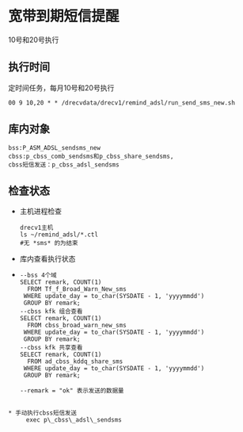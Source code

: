 # 宽带到期短信提醒

10号和20号执行

## 执行时间

定时间任务，每月10号和20号执行

```
00 9 10,20 * * /drecvdata/drecv1/remind_adsl/run_send_sms_new.sh
```

## 库内对象

```
bss:P_ASM_ADSL_sendsms_new
cbss:p_cbss_comb_sendsms和p_cbss_share_sendsms,
cbss短信发送：p_cbss_adsl_sendsms
```

## 检查状态

* 主机进程检查

  ```
  drecv1主机
  ls ~/remind_adsl/*.ctl
  #无 *sms* 的为结束
  ```

* 库内查看执行状态

* ```
  --bss 4个域
  SELECT remark, COUNT(1)
    FROM Tf_f_Broad_Warn_New_sms
   WHERE update_day = to_char(SYSDATE - 1, 'yyyymmdd')
   GROUP BY remark;
  --cbss kfk 组合查看
  SELECT remark, COUNT(1)
    FROM cbss_broad_warn_new_sms
   WHERE update_day = to_char(SYSDATE - 1, 'yyyymmdd')
   GROUP BY remark;
  --cbss kfk 共享查看
  SELECT remark, COUNT(1)
    FROM ad_cbss_kddq_share_sms
   WHERE update_day = to_char(SYSDATE - 1, 'yyyymmdd')
   GROUP BY remark;
  
  --remark = "ok" 表示发送的数据量
```

* 手动执行cbss短信发送
     exec p\_cbss\_adsl\_sendsms



